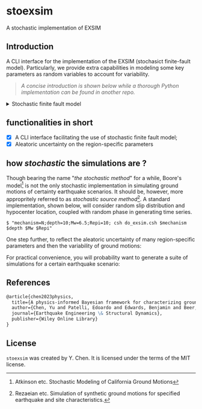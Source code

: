 # stoexsim

A stochastic implementation of EXSIM

## Introduction

A CLI interface for the implementation of the EXSIM (stochasict finite-fault model). Particularly, we provide extra capabilities in modeling some key parameters as random variables to account for variability.

> *A concise introduction is shown below while a thorough Python implementation can be found in another repo.*

<details><summary>Stochastic finite fault model</summary>
<p>

A stochastic representation that encapsulates the physics of the earthquake process and wave propagation plays the central role, from the seismological perspective, in characterizing the ground motions. One of the most desired advantage is that such type of representations explicitly distill the knowledge of various factors affecting ground motions (e.g. source, path, and site) into a parametric formulation.
In this study, we have adopted a well-validated stochastic seismological model, as given below, whereby source process, attenuation, and site effects are encapsulated in a parameterized form of the amplitude spectrum. A finite fault strategy is particularly employed to represent the geometry of larger ruptures for large earthquakes.

Particularly, the variability of such effects in the spectral formulation and hence the uncertainty in stochastic simulations are represented by probability distribution over the input parameters $\Theta_{g}$.
</p>
</details>



## functionalities in short

- [x] A CLI interface facilitating the use of stochastic finite fault model;
- [x] Aleatoric uncertainty on the region-specific parameters

## how *stochastic* the simulations are ?

Though bearing the name "*the stochastic method*" for a while, Boore's model[^1] is not the only stochastic implementation in simulating ground motions of certainty earthquake scenarios. It should be, however, more appropritely referred to as *stochastic source method*[^2]. A standard implementation, shown below, will consider random slip distribution and hypocenter location, coupled with random phase in generating time series.  

```shell
$ "mechanism=N;depth=10;Mw=6.5;Repi=10; csh do_exsim.csh $mechanism $depth $Mw $Repi"
```

One step further, to reflect the aleatoric uncertainty of many region-specific parameters and then the variability of ground motions:



For practical convenience, you will probability want to generate a suite of simulations for a certain earthquake scenario:




## References

```markdown
@article{chen2023physics,
  title={A physics-informed Bayesian framework for characterizing ground motion process in the presence of missing data},
  author={Chen, Yu and Patelli, Edoardo and Edwards, Benjamin and Beer, Michael},
  journal={Earthquake Engineering \& Structural Dynamics},
  publisher={Wiley Online Library}
}
```



[^1]: Atkinson etc. Stochastic Modeling of California Ground Motions
[^2]: Rezaeian etc. Simulation of synthetic ground motions for specified earthquake and site characteristics.





## License

`stoexsim` was created by Y. Chen. It is licensed under the terms of the MIT license.

<!-- TODO: Tweak the standart out look of the CLI -->
